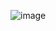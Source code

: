 ![image](https://github.com/shahzaib-shafiq/JS-Fundamentals/assets/73356944/0b34b06e-2141-41dc-8535-a6452ac4beab)

